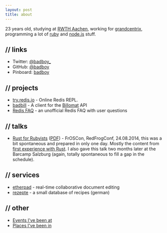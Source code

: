 ```yaml
---
layout: post
title: about
---
```


23 years old,
studying at [RWTH Aachen](http://www.rwth-aachen.de/), working for
[grandcentrix](https://www.grandcentrix.net/), programming a lot of
[ruby](http://www.ruby-lang.org/en/) and [node.js](http://nodejs.org/) stuff.

## // links

* Twitter: [@badboy\_](https://twitter.com/badboy_)
* GitHub: [@badboy](https://github.com/badboy)
* Pinboard: [badboy](http://pinboard.in/u:badboy)

## // projects

* [try.redis.io](http://try.redis.io) - Online Redis REPL.
* [badbill](https://github.com/badboy/badbill) - A client for the [Billomat](http://www.billomat.com/en/api/) API
* [Redis FAQ](/redis-faq/) - an unofficial Redis FAQ with user questions

## // talks

* [Rust for Rubyists](https://tmp.fnordig.de/talks/2014/froscon/rust-for-rubyists/) ([PDF](http://tmp.fnordig.de/talks/2014/froscon/rust-for-rubyists/froscon2014-redfrogconf-rust-for-rubyists.pdf)) - FrOSCon, RedFrogConf, 24.08.2014, this was a bit spontaneous and prepared in only one day. Mostly the content from [first experience with Rust](/2014/08/12/first-experience-with-rust/). I also gave this talk two months later at the Barcamp Salzburg (again, totally spontaneous to fill a gap in the schedule).

## // services

* [etherpad](https://pad.fnordig.de/) - real-time collaborative document editing
* [rezepte](http://rezepte.fnordig.de/) - a small database of recipes (german)

## // other

* [Events I've been at](http://badboy.hasbeen.at/)
* [Places I've been in](http://badboy.hasbeen.in/)
